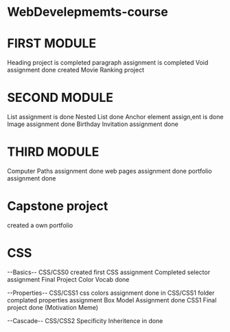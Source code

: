 # WebDevelepmemts-course
# FIRST MODULE
 Heading project is completed
 paragraph assignment is completed 
 Void assignment done
 created Movie Ranking project 

# SECOND MODULE
List assignment is done
Nested List done
Anchor element assign,ent is done
Image assignment done
Birthday Invitation assignment done

# THIRD MODULE
Computer Paths assignment done
web pages assignment done
portfolio assignment done

# Capstone project
created a own portfolio

# CSS
--Basics--
CSS/CSS0
created first CSS assignment
Completed selector assignment
Final Project Color Vocab done

--Properties-- CSS/CSS1
css colors assignment done in CSS/CSS1 folder
complated properties assignment
Box Model Assignment done
CSS1 Final project done (Motivation Meme)

--Cascade-- CSS/CSS2
Specificity Inheritence in done

